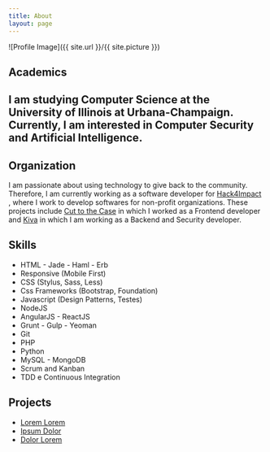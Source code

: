 ```yaml
---
title: About
layout: page
---
```

![Profile Image]({{ site.url }}/{{ site.picture }})

<h2>Academics<h2>

<p>I am studying Computer Science at the University of Illinois at Urbana-Champaign.
Currently, I am interested in Computer Security and Artificial Intelligence.</p>

<h2>Organization</h2>

<p>I am passionate about using technology to give back to the community. Therefore, I am currently working as a software developer for 
	<a href = "https://uiuc.hack4impact.org/" target = "_blank">Hack4Impact</a>
	, where I work to develop softwares for non-profit organizations. These projects include 
	<a href = "https://uiuc.hack4impact.org/projects/?name=c2tc-2" target = "_blank">Cut to the Case</a> 
	in which I worked as a Frontend developer and 
	<a href = "https://www.kiva.org" target = "_blank">Kiva</a>
	in which I am working as a Backend and Security developer.
</p>

<h2>Skills</h2>

<ul class="skill-list">
	<li>HTML - Jade - Haml - Erb</li>
	<li>Responsive (Mobile First)</li>
	<li>CSS (Stylus, Sass, Less)</li>
	<li>Css Frameworks (Bootstrap, Foundation)</li>
	<li>Javascript (Design Patterns, Testes)</li>
	<li>NodeJS</li>
	<li>AngularJS - ReactJS</li>
	<li>Grunt - Gulp - Yeoman</li>
	<li>Git</li>
	<li>PHP</li>
	<li>Python</li>
	<li>MySQL - MongoDB</li>
	<li>Scrum and Kanban</li>
	<li>TDD e Continuous Integration</li>
</ul>

<h2>Projects</h2>

<ul>
	<li><a href="https://github.com/">Lorem Lorem</a></li>
	<li><a href="https://github.com/">Ipsum Dolor</a></li>
	<li><a href="https://github.com/">Dolor Lorem</a></li>
</ul>
